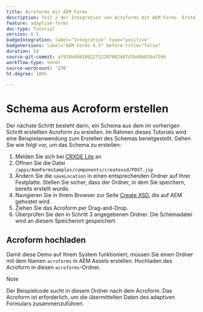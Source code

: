```yaml
---
title: Acroforms mit AEM Forms
description: Teil 2 der Integration von Acroforms mit AEM Forms. Erstellen Sie ein Schema aus einer Acroform.
feature: adaptive-forms
doc-type: Tutorial
version: 6.5
badgeIntegration: label="Integration" type="positive"
badgeVersions: label="AEM Forms 6.5" before-title="false"
duration: 54
source-git-commit: af928e60410022f12207082467d3bd9b818af59d
workflow-type: tm+mt
source-wordcount: '176'
ht-degree: 100%

---
```



# Schema aus Acroform erstellen

Der nächste Schritt besteht darin, ein Schema aus dem im vorherigen Schritt erstellten Acroform zu erstellen. Im Rahmen dieses Tutorials wird eine Beispielanwendung zum Erstellen des Schemas bereitgestellt. Gehen Sie wie folgt vor, um das Schema zu erstellen:

1. Melden Sie sich bei [CRXDE Lite](http://localhost:4502/crx/de) an
2. Öffnen Sie die Datei `/apps/AemFormsSamples/components/createxsd/POST.jsp`
3. Ändern Sie die `saveLocation` in einen entsprechenden Ordner auf Ihrer Festplatte. Stellen Sie sicher, dass der Ordner, in dem Sie speichern, bereits erstellt wurde.
4. Navigieren Sie in Ihrem Browser zur Seite [Create XSD](http://localhost:4502/content/DocumentServices/CreateXsd.html), die auf AEM gehostet wird.
5. Ziehen Sie das Acroform per Drag-and-Drop.
6. Überprüfen Sie den in Schritt 3 angegebenen Ordner. Die Schemadatei wird an diesem Speicherort gespeichert.

## Acroform hochladen

Damit diese Demo auf Ihrem System funktioniert, müssen Sie einen Ordner mit dem Namen `acroforms` in AEM Assets erstellen. Hochladen des Acroform in diesen `acroforms`-Ordner.

>[!NOTE]
>
>Der Beispielcode sucht in diesem Ordner nach dem Acroform. Das Acroform ist erforderlich, um die übermittelten Daten des adaptiven Formulars zusammenzuführen.
